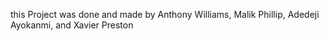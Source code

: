 this Project was done and made by Anthony Williams, Malik Phillip, Adedeji Ayokanmi, and  Xavier Preston
